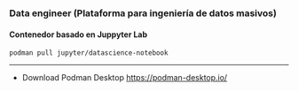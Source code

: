 ### Data engineer (Plataforma para ingeniería de datos masivos)

#### Contenedor basado en Juppyter Lab
    podman pull jupyter/datascience-notebook

----------
- Download Podman Desktop https://podman-desktop.io/ 
